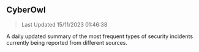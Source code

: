 ## CyberOwl 
> Last Updated 15/11/2023 01:46:38 


A daily updated summary of the most frequent types of security incidents currently being reported from different sources.

